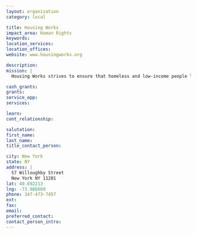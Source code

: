 ```yaml
---
layout: organization
category: local

title: Housing Works
impact_area: Human Rights
keywords: 
location_services: 
location_offices: 
website: www.housingworks.org

description: 
mission: |
  Housing Works strives to ensure that homeless and low-income people living with HIV/AIDS and their families have adequate housing, food, social support, drug treatment, health care, and employment. Housing Works is especially committed to serving those who have difficulty obtaining services elsewhere because they struggle with mental illness or chemical dependency. 

cash_grants: 
grants: 
service_opp: 
services: 

learn: 
cont_relationship: 

salutation: 
first_name: 
last_name: 
title_contact_person: 

city: New York
state: NY
address: |
  57 Willoughby Street  
  New York NY 11201
lat: 40.692213
lng: -73.986609
phone: 347-473-7457
ext: 
fax: 
email: 
preferred_contact: 
contact_person_intro: 
---
```

